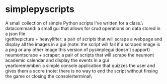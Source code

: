 # simplepyscripts
A small collection of simple Python scripts I've written for a class.\\
datacommand: a small gui that allows for crud operations on data stored in a json file\
igetthepicture + heavylifter: a pair of scripts that will scrape a webpage and display all the images in a gui (note: the script will fail if a scraped image is a png or any other image this version of pysimplegui doesn't support)\
neumontscrape + scraper: a pair of scripts that will scrape the neumont academic calendar and display the events in a gui\
yeartoremember: a simple console application that quizzes the user and gives them a score (note: there is no way to end the script without finsing the game or closing the console/terminal\
